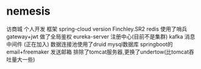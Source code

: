 # nemesis
访商城 个人开发
框架 spring-cloud version Finchley.SR2
    redis 使用了哨兵
    gateway+jwt 做了全局鉴权
    eureka-server 注册中心(目前不是集群)
    kafka 消息中间件 (正在加入)
    数据连接池使用了druid
    mysql数据库
    springboot的email+freemaker 发送邮箱
    排除了tomcat服务器,更换了undertow(比tomcat吞吐量大一些)
    
    
    
